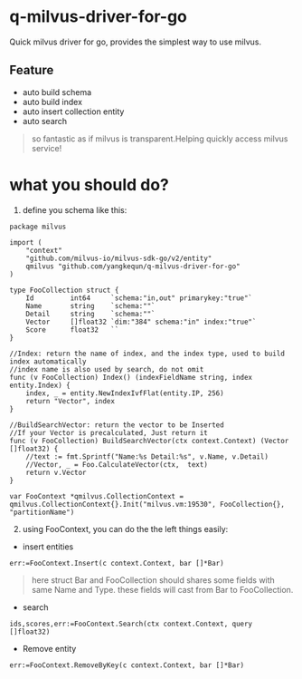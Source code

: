 # q-milvus-driver-for-go
Quick milvus driver for go, provides the simplest way to use milvus.
## Feature
* auto build schema
* auto build index
* auto insert collection entity
* auto search 

> so fantastic as if milvus is transparent.Helping quickly access milvus service!

# what you should do?
1. define you schema like this:
```
package milvus

import (
	"context"
	"github.com/milvus-io/milvus-sdk-go/v2/entity"
	qmilvus "github.com/yangkequn/q-milvus-driver-for-go"
)

type FooCollection struct {
	Id         int64     `schema:"in,out" primarykey:"true"`
	Name       string    `schema:""`
	Detail     string    `schema:""`
	Vector     []float32 `dim:"384" schema:"in" index:"true"`
	Score      float32   ``
}

//Index: return the name of index, and the index type, used to build index automatically
//index name is also used by search, do not omit
func (v FooCollection) Index() (indexFieldName string, index entity.Index) {
	index, _ = entity.NewIndexIvfFlat(entity.IP, 256)
	return "Vector", index
}

//BuildSearchVector: return the vector to be Inserted
//If your Vector is precalculated, Just return it
func (v FooCollection) BuildSearchVector(ctx context.Context) (Vector []float32) {
	//text := fmt.Sprintf("Name:%s Detail:%s", v.Name, v.Detail)
	//Vector, _ = Foo.CalculateVector(ctx,  text)
	return v.Vector
}

var FooContext *qmilvus.CollectionContext = qmilvus.CollectionContext{}.Init("milvus.vm:19530", FooCollection{}, "partitionName")
```
2. using FooContext, you can do the the left things easily:

* insert entities
```
err:=FooContext.Insert(c context.Context, bar []*Bar)
```
> here struct Bar and FooCollection should  shares some fields with same Name and Type. these fields will cast from Bar to FooCollection. 

* search
```
ids,scores,err:=FooContext.Search(ctx context.Context, query []float32)
```
* Remove entity
```
err:=FooContext.RemoveByKey(c context.Context, bar []*Bar)
```